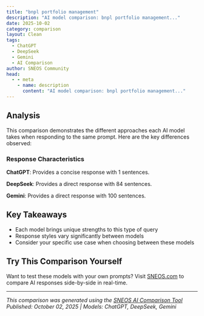 ```yaml
---
title: "bnpl portfolio management"
description: "AI model comparison: bnpl portfolio management..."
date: 2025-10-02
category: comparison
layout: Clean
tags:
  - ChatGPT
  - DeepSeek
  - Gemini
  - AI Comparison
author: SNEOS Community
head:
  - - meta
    - name: description
      content: "AI model comparison: bnpl portfolio management..."
---
```


<ChatComparison
  title="bnpl portfolio management"
  prompt="bnpl portfolio management"
  :responses='{
    "ChatGPT": "Buy Now, Pay Later (BNPL) portfolio management refers to the strategies and systems that financial institutions or companies utilize to effectively manage their BNPL offerings. This involves overseeing the lending and repayment processes while ensuring a balance between risk, profitability, and customer satisfaction. Below are some key aspects of BNPL portfolio management:\n\n### 1. **Risk Assessment and Underwriting**\n   - **Credit Risk Evaluation:** Develop models to evaluate the creditworthiness of customers, including their spending habits and payment history.\n   - **Dynamic Risk Scoring:** Use real-time data and machine learning algorithms to adjust risk assessments proactively as customer profiles change.\n\n### 2. **Customer Segmentation**\n   - **Targeting and Personalization:** Segment customers based on demographics, purchasing behavior, and payment history to tailor marketing and product offerings effectively.\n   - **Behavioral Insights:** Analyze customer interactions with the BNPL service to identify trends and preferences.\n\n### 3. **Pricing Strategies**\n   - **Fees Structure:** Determine appropriate fees to charge customers for late payments or for the finance charges applied to installment plans.\n   - **Discounts and Offers:** Provide incentives for early payment or for using BNPL with specific retailers.\n\n### 4. **Monitoring Portfolio Performance**\n   - **Default Rates Monitoring:** Regularly track the percentage of defaults in the BNPL portfolio to assess overall credit health.\n   - **Collection Strategies:** Implement effective collections processes for overdue accounts, while maintaining a customer-friendly approach.\n\n### 5. **Regulatory Compliance**\n   - **Understanding Regulations:** Stay informed about consumer finance laws and regulations governing BNPL services across different jurisdictions.\n   - **Transparent Communication:** Ensure customers are aware of the terms and conditions, including interest rates, fees, and consequences of late payment.\n\n### 6. **Customer Retention Strategies**\n   - **Customer Support:** Provide easy access to customer service for inquiries regarding BNPL transactions, payments, and disputes.\n   - **Loyalty Programs:** Develop loyalty programs to reward repeat customers and encourage the continued use of BNPL services.\n\n### 7. **Data Analytics**\n   - **Performance Metrics:** Use key performance indicators (KPIs) to analyze the success of the BNPL offerings, such as average order value financed, repayment rates, and customer acquisition costs.\n   - **Predictive Analytics:** Employ predictive analytics to forecast future trends and customer behavior, helping to inform decision-making.\n\n### 8. **Partnerships and Merchant Relationships**\n   - **Retail Collaborations:** Build partnerships with retailers to expand the BNPL offering, ensuring a smooth integration process at point-of-sale systems.\n   - **Merchant Discounts:** Offer promotional rates to merchants who encourage the use of BNPL at their stores.\n\n### 9. **Technology Integration**\n   - **User-Friendly Platforms:** Ensure that the BNPL application process is streamlined and user-friendly for customers.\n   - **API Integrations:** Use APIs to facilitate real-time exchanges of data between merchants, customers, and the BNPL provider.\n\n### 10. **Feedback and Improvement**\n   - **Customer Feedback Loops:** Regularly solicit customer feedback to improve the BNPL user experience and identify areas needing adjustment.\n   - **Continuous Improvement:** Stay agile and ready to adapt the BNPL offerings based on market conditions, regulatory changes, and customer preferences.\n\nEffective BNPL portfolio management can lead to a competitive advantage in the financial services market, provide scalable growth opportunities, and enhance customer loyalty.",
    "DeepSeek": "Of course. **BNPL Portfolio Management** is the sophisticated process of monitoring, analyzing, and optimizing a portfolio of \u0022Buy Now, Pay Later\u0022 loans to maximize profitability and minimize risk. It\u0027s the engine room that moves BNPL from a simple checkout feature to a viable financial services business.\n\nHere\u2019s a comprehensive breakdown of BNPL portfolio management, covering its key components, strategies, and challenges.\n\n---\n\n### 1. Core Objectives of BNPL Portfolio Management\n\nThe primary goals are similar to traditional credit portfolio management but with a BNPL twist:\n\n*   **Profitability:** Generate revenue through merchant fees, consumer fees (late fees, interest on longer-term plans), and other services.\n*   **Risk Management:** Control credit losses (charge-offs) by accurately assessing and pricing risk.\n*   **Portfolio Growth:** Strategically expand the portfolio by acquiring new merchants and credit-worthy consumers.\n*   **Capital Efficiency:** Manage the capital required to fund the loans, often through securitization or credit facilities.\n*   **Customer Lifetime Value (CLV):** Encourage repeat usage and loyalty among high-quality borrowers.\n\n---\n\n### 2. Key Components \u0026 Lifecycle\n\nA BNPL portfolio is managed across its entire lifecycle:\n\n| Stage | Key Activities | Portfolio Management Focus |\n| :--- | :--- | :--- |\n| **1. Origination \u0026 Underwriting** | - Instant credit decisioning at checkout.\u003Cbr\u003E- Use of alternative data, bank connections, and soft credit checks. | **Risk-Based Pricing:** Assigning credit limits and terms based on perceived risk. The goal is to approve as many good customers as possible while filtering out likely defaulters. |\n| **2. Account Management \u0026 Servicing** | - Sending payment reminders (email, SMS, app).\u003Cbr\u003E- Processing payments.\u003Cbr\u003E- Managing customer service queries. | **Customer Engagement \u0026 Retention:** Ensuring a smooth payment experience to foster repeat usage. Proactive communication reduces involuntary churn and late payments. |\n| **3. Collections \u0026 Recovery** | - Managing accounts that become delinquent (e.g., 30, 60, 90 days late).\u003Cbr\u003E- Using internal teams or third-party agencies. | **Loss Mitigation:** Segmenting delinquent accounts by size and likelihood of repayment. Applying different strategies (gentle reminders, payment plans, write-offs) to maximize recovery and minimize costs. |\n| **4. Reporting \u0026 Analytics** | - Continuous monitoring of Key Performance Indicators (KPIs).\u003Cbr\u003E- Building models to predict future performance. | **Performance Insight:** Understanding the health of the portfolio to inform strategy, report to investors, and price risk for new merchant partnerships. |\n\n---\n\n### 3. Critical KPIs and Metrics\n\nPortfolio managers live and breathe these metrics:\n\n#### **Credit Risk \u0026 Loss KPIs:**\n*   **Charge-Off Rate / Net Credit Loss Rate:** The percentage of the total loan portfolio value that is written off as a loss. This is the ultimate measure of credit risk.\n*   **Delinquency Rate (30\u002B, 60\u002B, 90\u002B DPD):** The percentage of loans that are 30, 60, or 90 days past due (DPD). A leading indicator of future charge-offs.\n*   **Approval Rate:** The percentage of applicants approved. A dropping approval rate might indicate a tightening of underwriting criteria due to economic concerns.\n\n#### **Profitability \u0026 Revenue KPIs:**\n*   **Gross Merchandise Volume (GMV):** The total value of all goods purchased through the BNPL service. A top-line growth metric.\n*   **Take Rate:** The total revenue (from both merchants and consumers) as a percentage of GMV.\n*   **Average Revenue Per User (ARPU):** The average revenue generated per active customer.\n\n#### **Portfolio Health \u0026 Customer Behavior KPIs:**\n*   **Repeat Customer Rate:** The percentage of customers who use the service more than once. Crucial for CLV.\n*   **Customer Lifetime Value (CLV):** The total predicted net profit from a customer over the entire relationship.\n*   **Loss-to-Revenue Ratio:** Compares net credit losses to total revenue. A high ratio indicates the business model may be unsustainable.\n\n---\n\n### 4. Advanced Strategies in Portfolio Management\n\n#### **A. Risk-Based Pricing \u0026 Tiering**\nNot all customers are equal. Sophisticated providers create customer tiers:\n*   **Prime Tier:** High credit limits, access to longer-term installment plans (possibly with interest). Low risk.\n*   **Near-Prime Tier:** Standard credit limits, standard 4-payment plans. Moderate risk.\n*   **Subprime Tier:** Lower credit limits, may require a hard credit pull or down payment. Higher risk, often offset by higher merchant fees.\n\n#### **B. Portfolio Segmentation \u0026 Monitoring**\nThe portfolio is not managed as a single blob. It\u0027s broken down into segments (\u0022vintages\u0022) for precise analysis:\n*   **By Origination Date (Vintage Analysis):** Tracking how a cohort of loans originated in a specific month performs over time. This helps isolate the impact of economic cycles and changes in underwriting rules.\n*   **By Product Type:** 0% interest 4-payment plans are managed differently than long-term installment loans with interest.\n*   **By Merchant Vertical:** Risk profiles differ significantly between electronics (high average order value, potential for resale fraud) and fashion (lower value, higher impulse buys).\n\n#### **C. Capital Management \u0026 Funding**\nBNPL providers don\u0027t just use their own cash. They use:\n*   **Warehouse Facilities:** Lines of credit from banks to fund loans.\n*   **Securitization:** Bundling thousands of BNPL loans into a security and selling it to institutional investors. This frees up capital to originate new loans. The cost of this capital is a critical factor in profitability.\n\n#### **D. Provision for Losses**\nThey must set aside capital (provisions) for expected future losses, following accounting standards like IFRS 9 (Expected Credit Loss model). This involves complex modeling to predict losses on loans that are still current.\n\n---\n\n### 5. Major Challenges\n\n*   **Economic Sensitivity:** BNPL borrowers are often younger and have thinner credit files, making them more vulnerable to economic downturns (inflation, unemployment). A recession can cause charge-off rates to spike.\n*   **Regulatory Scrutiny:** Governments worldwide are examining BNPL with an eye toward consumer protection. Regulation could force changes in late fee structures, credit reporting, and underwriting rigor, impacting profitability and risk models.\n*   **Data \u0026 Modeling Risk:** Reliance on alternative data for underwriting is innovative but less proven over a full economic cycle than traditional FICO scores. Models can become outdated quickly.\n*   **Competition \u0026 Merchant Pressure:** Intense competition can squeeze the \u0022take rate\u0022 (revenue) as providers lower fees to win merchant business.\n*   **Fraud Management:** Balancing a frictionless checkout with robust fraud detection is a constant battle, especially for high-value items.\n\n### Conclusion\n\nBNPL portfolio management is a dynamic and data-intensive discipline that sits at the intersection of **consumer finance, technology, and data science**. Success depends on building superior underwriting models, actively managing customer relationships, and having a deep, segmented understanding of the portfolio\u0027s performance to navigate the inherent risks and capitalize on the growth opportunities.",
    "Gemini": "BNPL (Buy Now, Pay Later) portfolio management involves the processes and strategies used by BNPL providers to manage their loan portfolios. This includes assessing risk, managing credit, and ensuring profitability. Here\u0027s a breakdown of the key aspects:\n\n**I. Core Objectives:**\n\n*   **Minimize Credit Risk:** Reducing the likelihood of borrowers defaulting on their BNPL loans.\n*   **Optimize Loan Portfolio Performance:** Balancing growth with profitability.\n*   **Compliance:** Adhering to relevant regulations and industry standards.\n*   **Customer Satisfaction:** Balancing risk management with a positive customer experience.\n*   **Operational Efficiency:** Streamlining processes for onboarding, underwriting, and collections.\n\n**II. Key Stages and Processes:**\n\n1.  **Customer Acquisition \u0026 Onboarding:**\n\n    *   **Marketing \u0026 Outreach:** Attracting the right type of customer who is likely to repay on time. Avoiding over-promising or targeting vulnerable populations.\n    *   **Identity Verification:** Thoroughly verifying customer identities to prevent fraud.\n    *   **KYC/AML Compliance:** Following Know Your Customer (KYC) and Anti-Money Laundering (AML) regulations.\n\n2.  **Credit Underwriting \u0026 Risk Assessment:**\n\n    *   **Data Collection:** Gathering information about the applicant\u0027s financial situation and creditworthiness. Sources can include:\n        *   **Credit Bureau Data:** Traditional credit scores and reports (Experian, Equifax, TransUnion).\n        *   **Alternative Data:** Bank account information, transaction history, employment records, social media activity (use cautiously), shopping history.\n        *   **Internal Data:** Data from previous interactions with the BNPL provider or affiliated merchants.\n    *   **Risk Scoring:** Developing a risk scoring model to predict the likelihood of default.  Factors considered typically include:\n        *   Credit score (if available)\n        *   Debt-to-income ratio\n        *   Payment history\n        *   Employment stability\n        *   Spending habits\n    *   **Credit Limit Assignment:** Setting appropriate credit limits based on the borrower\u0027s assessed risk. Often lower than traditional credit cards.\n    *   **Decision Engine:** Automating the approval/denial process based on the risk score and pre-defined rules.\n    *   **Dynamic Underwriting:** Continually updating risk assessments based on borrower behavior (e.g., payment history) and external factors.\n    *   **Fraud Detection:** Implementing fraud detection mechanisms to identify and prevent fraudulent applications and transactions.\n\n3.  **Portfolio Monitoring:**\n\n    *   **Performance Tracking:** Monitoring key portfolio metrics:\n        *   **Default Rate:** Percentage of loans that are not repaid.\n        *   **Delinquency Rate:** Percentage of loans that are past due.\n        *   **Charge-off Rate:** Percentage of loans that are deemed uncollectible.\n        *   **Average Loan Size:** The average amount borrowed per loan.\n        *   **Loan Volume:** The total amount of loans originated.\n        *   **Portfolio Yield:** The overall return on the loan portfolio.\n        *   **Customer Acquisition Cost (CAC):** The cost of acquiring a new BNPL customer.\n        *   **Lifetime Value (LTV) of Customer:** The projected revenue a customer will generate over their relationship with the BNPL provider.\n    *   **Early Warning Systems:** Identifying loans at risk of default based on changes in borrower behavior (e.g., missed payments, increased spending).\n    *   **Cohort Analysis:** Analyzing the performance of loans originated during specific periods (cohorts) to identify trends and patterns.\n    *   **Economic Indicators:** Monitoring macroeconomic conditions that could affect borrower repayment ability (e.g., unemployment rates, inflation).\n\n4.  **Collections \u0026 Recovery:**\n\n    *   **Automated Reminders:** Sending automated payment reminders via email, SMS, and push notifications.\n    *   **Flexible Payment Options:** Offering flexible payment options to borrowers who are struggling to repay (e.g., payment plans, temporary hardship programs).\n    *   **Proactive Communication:** Reaching out to borrowers who are at risk of default to offer assistance and explore repayment options.\n    *   **Collections Strategies:** Implementing a tiered collections strategy, escalating efforts as loans become more delinquent (e.g., phone calls, letters, legal action).\n    *   **Debt Sales:** Selling defaulted loans to debt collection agencies.\n\n5.  **Reporting \u0026 Analytics:**\n\n    *   **Regular Reporting:** Generating regular reports on portfolio performance for management and investors.\n    *   **Data Analysis:** Analyzing data to identify trends, patterns, and areas for improvement.\n    *   **Model Validation:** Validating the accuracy and effectiveness of risk scoring models.\n    *   **Scenario Analysis:** Simulating the impact of different economic scenarios on portfolio performance.\n    *   **Regulatory Reporting:** Complying with all relevant reporting requirements.\n\n**III. Technological Considerations:**\n\n*   **Loan Origination Systems (LOS):** Automating the loan application and approval process.\n*   **Credit Scoring Engines:** Integrating with credit bureaus and alternative data providers.\n*   **Collection Management Systems:** Automating the collections process.\n*   **Data Analytics Platforms:** Analyzing portfolio data to identify trends and improve performance.\n*   **Customer Relationship Management (CRM) Systems:** Managing customer interactions and communications.\n*   **Fraud Detection Systems:** Preventing fraudulent applications and transactions.\n\n**IV.  Challenges and Considerations:**\n\n*   **Rapid Growth:** Managing risk in a rapidly growing market.\n*   **Regulatory Uncertainty:** The regulatory landscape for BNPL is still evolving.\n*   **Competition:** Increasing competition from established lenders and new entrants.\n*   **Economic Downturn:** The potential impact of an economic downturn on borrower repayment ability.\n*   **Transparency:** Ensuring transparency in loan terms and fees.\n*   **Debt Accumulation:** Addressing concerns about consumers accumulating excessive debt through BNPL.\n*   **Data Privacy:** Protecting borrower data and complying with privacy regulations.\n*   **Model Bias:** Ensuring that risk scoring models are fair and do not discriminate against certain groups.\n\n**V.  Key Performance Indicators (KPIs):**\n\n*   **Loan Origination Volume:** Track the number and value of new loans issued.\n*   **Approval Rate:** The percentage of loan applications approved.\n*   **Average Loan Size:** The average amount borrowed per loan.\n*   **Delinquency Rate:** Percentage of loans that are past due (e.g., 30, 60, 90 days).\n*   **Default Rate:** Percentage of loans that are not repaid.\n*   **Charge-off Rate:** Percentage of loans that are deemed uncollectible.\n*   **Recovery Rate:** Percentage of charged-off loans that are recovered.\n*   **Customer Acquisition Cost (CAC):**  How much it costs to acquire a new customer.\n*   **Customer Lifetime Value (LTV):** Projected revenue from a customer over their lifetime.\n*   **Net Interest Margin (NIM):** The difference between interest income and interest expense.\n*   **Cost of Risk:** The percentage of loan originations that are charged off.\n*   **Customer Satisfaction (CSAT) \u0026 Net Promoter Score (NPS):** Measure customer satisfaction and loyalty.\n*   **Regulatory Compliance Rate:** Measure adherence to rules and regulations.\n\n**VI.  Future Trends:**\n\n*   **Increased Regulation:**  Expect more scrutiny from regulators, potentially leading to stricter underwriting requirements and consumer protection measures.\n*   **Integration with Open Banking:**  Using open banking data to improve credit risk assessment.\n*   **Personalized Pricing:**  Offering personalized pricing based on individual risk profiles.\n*   **Embedded BNPL:**  Integrating BNPL into more e-commerce platforms and point-of-sale systems.\n*   **BNPL as a Service:**  Providing BNPL technology and services to other businesses.\n*   **Focus on Financial Literacy:** Educating consumers about the risks and benefits of BNPL.\n\nBy effectively managing their loan portfolios, BNPL providers can minimize risk, optimize profitability, and ensure the long-term sustainability of their business. The success of a BNPL provider hinges on robust underwriting, diligent monitoring, and proactive collections strategies.\n"
  }'
  published-date="10:55"
/>

## Analysis

This comparison demonstrates the different approaches each AI model takes when responding to the same prompt. Here are the key differences observed:

### Response Characteristics

**ChatGPT**: Provides a concise response with 1 sentences. 

**DeepSeek**: Provides a direct response with 84 sentences. 

**Gemini**: Provides a direct response with 100 sentences. 

## Key Takeaways

- Each model brings unique strengths to this type of query
- Response styles vary significantly between models
- Consider your specific use case when choosing between these models

## Try This Comparison Yourself

Want to test these models with your own prompts? Visit [SNEOS.com](https://sneos.com) to compare AI responses side-by-side in real-time.

---

*This comparison was generated using the [SNEOS AI Comparison Tool](https://sneos.com)*
*Published: October 02, 2025 | Models: ChatGPT, DeepSeek, Gemini*
